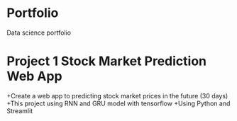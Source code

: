 # Portfolio
Data science portfolio
# Project 1 Stock Market Prediction Web App
+Create a web app to predicting stock market prices in the future (30 days)
+This project using RNN and GRU model with tensorflow 
+Using Python and Streamlit

